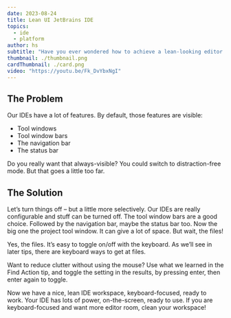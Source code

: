 ```yaml
---
date: 2023-08-24
title: Lean UI JetBrains IDE
topics:
  - ide
  - platform
author: hs
subtitle: "Have you ever wondered how to achieve a lean-looking editor without sacrificing essential features? Our IDEs come packed with functionalities, but sometimes, all those toolbars and status bars can clutter your workspace. "
thumbnail: ./thumbnail.png
cardThumbnail: ./card.png
video: "https://youtu.be/Fk_DvYbxNgI"
---
```


## The Problem

Our IDEs have a lot of features. By default, those features are visible:

- Tool windows
- Tool window bars
- The navigation bar
- The status bar

Do you really want that always-visible? You could switch to distraction-free mode. But that goes a little too far.

## The Solution

Let’s turn things off – but a little more selectively. Our IDEs are really configurable and stuff can be turned off. The tool window bars are a good choice. Followed by the navigation bar, maybe the status bar too. Now the big one the project tool window. It can give a lot of space. But wait, the files!

Yes, the files. It’s easy to toggle on/off with the keyboard. As we’ll see in later tips, there are keyboard ways to get at files.

Want to reduce clutter without using the mouse? Use what we learned in the Find Action tip, and toggle the setting in the results, by pressing enter, then enter again to toggle.

Now we have a nice, lean IDE workspace, keyboard-focused, ready to work. Your IDE has lots of power, on-the-screen, ready to use. If you are keyboard-focused and want more editor room, clean your workspace!
